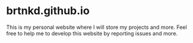 # brtnkd.github.io
This is my personal website where I will store my projects and more.
Feel free to help me to develop this website by reporting issues and more.
